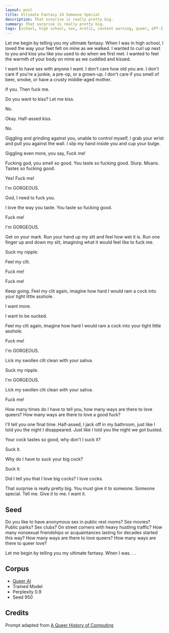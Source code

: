 ```yaml
---
layout: post
title: Ultimate Fantasy 24 Someone Special
description: That surprise is really pretty big.
summary: That surprise is really pretty big.
tags: [school, high school, sex, erotic, content warning, queer, GPT-2, RunwayML]
---
```


Let me begin by telling you my ultimate fantasy. When I was in high school, I loved the way your feet felt on mine as we walked. I wanted to curl up next to you and kiss you like you used to do when we first met. I wanted to feel the warmth of your body on mine as we cuddled and kissed.

I want to have sex with anyone I want. I don't care how old you are. I don't care if you're a junkie, a pre-op, or a grown-up. I don't care if you smell of beer, smoke, or have a crusty middle-aged mother.

If you. Then fuck me.

Do you want to kiss? Let me kiss.

No.

Okay. Half-assed kiss.

No.

Giggling and grinding against you, unable to control myself, I grab your wrist and pull you against the wall. I slip my hand inside you and cup your bulge.

Giggling even more, you say, Fuck me!

Fucking god, you smell so good. You taste so fucking good. Slurp. Moans. Tastes so fucking good.

Yes! Fuck me!

I'm GORGEOUS.

God, I need to fuck you.

I love the way you taste. You taste so fucking good.

Fuck me!

I'm GORGEOUS.

Get on your mark. Run your hand up my slit and feel how wet it is. Run one finger up and down my slit, imagining what it would feel like to fuck me.

Suck my nipple.

Feel my clit.

Fuck me!

Fuck me!

Keep going. Feel my clit again, imagine how hard I would ram a cock into your tight little asshole.

I want more.

I want to be sucked.

Feel my clit again, imagine how hard I would ram a cock into your tight little asshole.

Fuck me!

I'm GORGEOUS.

Lick my swollen clit clean with your saliva.

Suck my nipple.

I'm GORGEOUS.

Lick my swollen clit clean with your saliva.

Fuck me!

How many times do I have to tell you, how many ways are there to love queers? How many ways are there to love a good fuck?

I'll tell you one final time. Half-assed, I jack off in my bathroom, just like I told you the night I disappeared. Just like I told you the night we got busted.

Your cock tastes so good, why don't I suck it?

Suck it.

Why do I have to suck your big cock?

Suck it.

Did I tell you that I love big cocks? I love cocks.

That surprise is really pretty big. You must give it to someone. Someone special. Tell me. Give it to me. I want it.

## Seed

Do you like to have anonymous sex in public rest rooms? Sex movies? Public parks? Sex clubs? On street corners with heavy hustling traffic? How many nonsexual friendships or acquaintances lasting for decades started this way? How many ways are there to love queers? How many ways are there to queer love?

Let me begin by telling you my ultimate fantasy. When I was. . .

## Corpus

- [Queer AI](/queerai)
- Trained Model
- Perplexity 0.9
- Seed 950

## Credits

Prompt adapted from [A Queer History of Computing](https://rhizome.org/editorial/2013/feb/19/queer-computing-1/)
